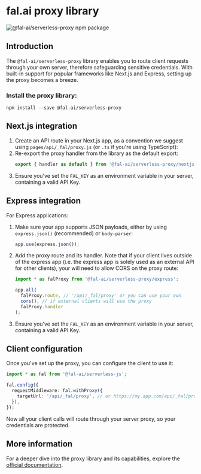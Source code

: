 # fal.ai proxy library

![@fal-ai/serverless-proxy npm package](https://img.shields.io/npm/v/@fal-ai/serverless-proxy?color=%237527D7&label=%40fal-ai%2Fserverless-proxy&style=flat-square)

## Introduction

The `@fal-ai/serverless-proxy` library enables you to route client requests through your own server, therefore safeguarding sensitive credentials. With built-in support for popular frameworks like Next.js and Express, setting up the proxy becomes a breeze.

### Install the proxy library:

```
npm install --save @fal-ai/serverless-proxy
```

## Next.js integration

1. Create an API route in your Next.js app, as a convention we suggest using `pages/api/_fal/proxy.js` (or `.ts` if you're using TypeScript):
2. Re-export the proxy handler from the library as the default export:
   ```ts
   export { handler as default } from '@fal-ai/serverless-proxy/nextjs';
   ```
3. Ensure you've set the `FAL_KEY` as an environment variable in your server, containing a valid API Key.

## Express integration

For Express applications:

1. Make sure your app supports JSON payloads, either by using `express.json()` (recommended) or `body-parser`:
   ```ts
   app.use(express.json());
   ```
2. Add the proxy route and its handler. Note that if your client lives outside of the express app (i.e. the express app is solely used as an external API for other clients), your will need to allow CORS on the proxy route:

   ```ts
   import * as falProxy from '@fal-ai/serverless-proxy/express';

   app.all(
     falProxy.route, // '/api/_fal/proxy' or you can use your own
     cors(), // if external clients will use the proxy
     falProxy.handler
   );
   ```

3. Ensure you've set the `FAL_KEY` as an environment variable in your server, containing a valid API Key.

## Client configuration

Once you've set up the proxy, you can configure the client to use it:

```ts
import * as fal from '@fal-ai/serverless-js';

fal.config({
  requestMiddleware: fal.withProxy({
    targetUrl: '/api/_fal/proxy', // or https://my.app.com/api/_fal/proxy
  }),
});
```

Now all your client calls will route through your server proxy, so your credentials are protected.

## More information

For a deeper dive into the proxy library and its capabilities, explore the [official documentation](https://fal.ai/docs).
